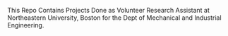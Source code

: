 This Repo Contains Projects Done as Volunteer Research Assistant at Northeastern University, Boston for the Dept of Mechanical and Industrial Engineering.

